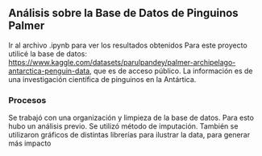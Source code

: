 ## Análisis sobre la Base de Datos de Pinguinos Palmer
Ir al archivo .ipynb para ver los resultados obtenidos
Para este proyecto utilicé la base de datos: https://www.kaggle.com/datasets/parulpandey/palmer-archipelago-antarctica-penguin-data, que es de acceso público.
La información es de una investigación científica de pinguinos en la Antártica.

### Procesos
Se trabajó con una organización y limpieza de la base de datos. Para esto hubo un análisis previo.
Se utilizó método de imputación.
También se utilizaron gráficos de distintas librerías para ilustrar la data, para generar más impacto
